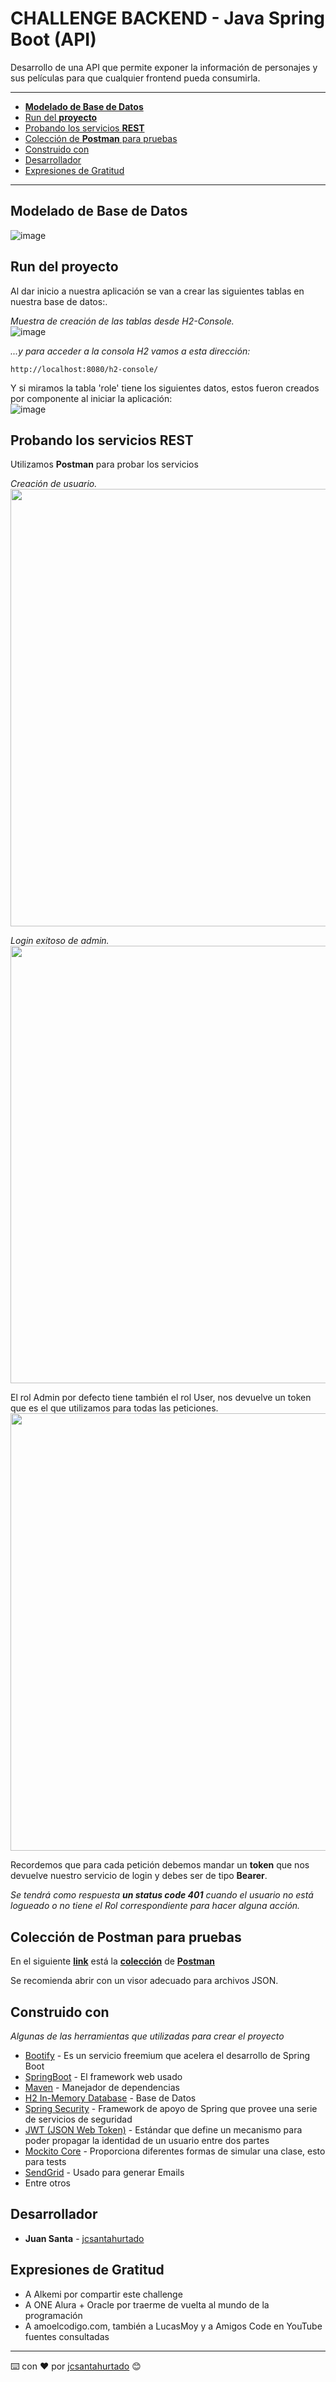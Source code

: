 # CHALLENGE BACKEND - Java Spring Boot (API)

Desarrollo de una API que permite exponer la información de personajes y sus películas para que cualquier frontend pueda consumirla.  

***

* [**Modelado de Base de Datos**](#modelado-de-Base-de-Datos)
* [Run del **proyecto**](#Run-del-proyecto)
* [Probando los servicios **REST**](#Probando-los-servicios-REST)
* [Colección de **Postman** para pruebas](#Colección-de-Postman-para-pruebas)
* [Construido con](#Construido-con)
* [Desarrollador](#Desarrollador)
* [Expresiones de Gratitud](#Expresiones-de-Gratitud)

---

## Modelado de Base de Datos
![image](https://user-images.githubusercontent.com/60399697/194789872-00538f99-92d0-46ad-bbbd-749aadc90c5e.png)



## Run del proyecto

Al dar inicio a nuestra aplicación se van a crear las siguientes tablas en nuestra base de datos:.

_Muestra de creación de las tablas desde H2-Console._  
![image](https://user-images.githubusercontent.com/60399697/194791022-e399e1ca-c96a-4933-9a23-353d02bef23d.png)

_...y para acceder a la consola H2 vamos a esta dirección:_

```
http://localhost:8080/h2-console/
```

Y si miramos la tabla 'role' tiene los siguientes datos, estos fueron creados por componente al iniciar la aplicación:  
![image](https://user-images.githubusercontent.com/60399697/194791432-4e3e4610-2de6-48cd-99bd-e43db769a5ea.png)



## Probando los servicios REST

Utilizamos **Postman** para probar los servicios

_Creación de usuario._  
<img width="700" src="https://user-images.githubusercontent.com/60399697/194791731-61cabf9a-c68f-4c02-a3f9-7c778b10c483.png">


_Login exitoso de admin._  
<img width="700" src="https://user-images.githubusercontent.com/60399697/194791716-75911a70-6e7d-42e1-880d-ddbc28c5b16d.png">

El rol Admin por defecto tiene también el rol User, nos devuelve un token que es el que utilizamos para todas las peticiones.  
<img width="700" src="https://user-images.githubusercontent.com/60399697/194792591-937ae42a-bd62-44b6-b356-e1a23cbfc455.png">


Recordemos que para cada petición debemos mandar un **token** que nos devuelve nuestro servicio de login y debes ser de tipo **Bearer**.

_Se tendrá como respuesta **un status code 401** cuando el usuario no está logueado o no tiene el Rol correspondiente para hacer alguna acción._



## Colección de Postman para pruebas

En el siguiente **[link](https://drive.google.com/file/d/13Nqb6ReOPk9hxhk9UOEGR4rhYeM1n60W/view?usp=sharing)** está la **[colección](https://drive.google.com/file/d/13Nqb6ReOPk9hxhk9UOEGR4rhYeM1n60W/view?usp=sharing)** de **[Postman](https://drive.google.com/file/d/13Nqb6ReOPk9hxhk9UOEGR4rhYeM1n60W/view?usp=sharing)**

Se recomienda abrir con un visor adecuado para archivos JSON.


## Construido con

_Algunas de las herramientas que utilizadas para crear el proyecto_

* [Bootify](https://bootify.io/) - Es un servicio freemium que acelera el desarrollo de Spring Boot
* [SpringBoot](https://docs.spring.io/spring-boot/docs/2.4.12/reference/html/documentation-overview.html) - El framework web usado
* [Maven](https://maven.apache.org/) - Manejador de dependencias
* [H2 In-Memory Database](https://mvnrepository.com/artifact/com.h2database/h2) - Base de Datos
* [Spring Security](https://mvnrepository.com/artifact/org.springframework.boot/spring-boot-starter-security) - Framework de apoyo de Spring que provee una serie de servicios de seguridad
* [JWT (JSON Web Token)](https://mvnrepository.com/artifact/io.jsonwebtoken/jjwt) - Estándar que define un mecanismo para poder propagar la identidad de un usuario entre dos partes
* [Mockito Core](https://mvnrepository.com/artifact/org.mockito/mockito-core) - Proporciona diferentes formas de simular una clase, esto para tests
* [SendGrid](https://docs.sendgrid.com/for-developers/sending-email/api-getting-started) - Usado para generar Emails
* Entre otros



## Desarrollador

* **Juan Santa** - [jcsantahurtado](https://github.com/jcsantahurtado)



## Expresiones de Gratitud

* A Alkemi por compartir este challenge
* A ONE Alura + Oracle por traerme de vuelta al mundo de la programación
* A amoelcodigo.com, también a LucasMoy y a Amigos Code en YouTube fuentes consultadas

---
⌨️ con ❤️ por [jcsantahurtado](https://github.com/jcsantahurtado) 😊
